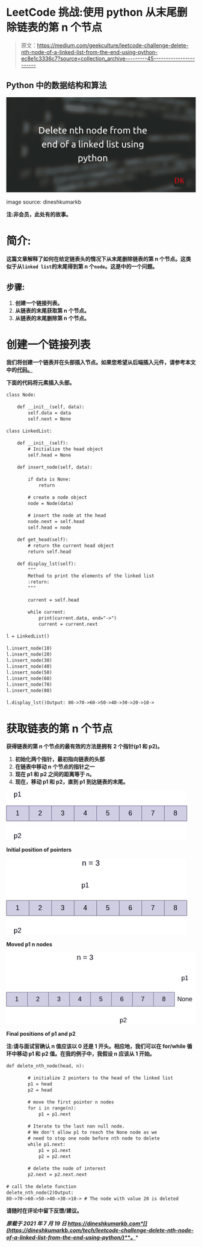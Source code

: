 # LeetCode 挑战:使用 python 从末尾删除链表的第 n 个节点

> 原文：<https://medium.com/geekculture/leetcode-challenge-delete-nth-node-of-a-linked-list-from-the-end-using-python-ec8e1c3336c7?source=collection_archive---------45----------------------->

## Python 中的数据结构和算法

![](img/c3586bd28f81b2371667f14ffeaebbe1.png)

image source: dineshkumarkb

**注:非会员，此处有**[](https://dineshkumarkb.com/tech/leetcode-challenge-delete-nth-node-of-a-linked-list-from-the-end-using-python/)****的故事。****

# **简介:**

**这篇文章解释了如何在给定链表头的情况下从末尾删除链表的第 n 个节点。这类似于从`linked list`的末尾得到第 n 个`node`。这是中的一个问题。**

## **步骤:**

1.  **创建一个链接列表。**
2.  **从链表的末尾获取第 n 个节点。**
3.  **从链表的末尾删除第 n 个节点。**

# **创建一个链接列表**

**我们将创建一个链表并在头部插入节点。如果您希望从后端插入元件，请参考本文中的[代码。](https://dineshkumarkb.com/tech/reverse-a-linked-list-without-additional-datastructures-using-python/)**

**下面的代码将元素插入头部。**

```
class Node:

    def __init__(self, data):
        self.data = data
        self.next = None

class LinkedList:

    def __init__(self):
        # Initialize the head object
        self.head = None

    def insert_node(self, data):

        if data is None:
            return

        # create a node object
        node = Node(data)

        # insert the node at the head
        node.next = self.head
        self.head = node

    def get_head(self):
        # return the current head object
        return self.head

    def display_lst(self):
        """
        Method to print the elements of the linked list
        :return:
        """

        current = self.head

        while current:
            print(current.data, end="->")
            current = current.next

l = LinkedList()

l.insert_node(10)
l.insert_node(20)
l.insert_node(30)
l.insert_node(40)
l.insert_node(50)
l.insert_node(60)
l.insert_node(70)
l.insert_node(80)

l.display_lst()Output: 80->70->60->50->40->30->20->10->
```

# **获取链表的第 n 个节点**

**获得链表的第 n 个节点的最有效的方法是拥有 2 个指针(p1 和 p2)。**

1.  **初始化两个指针，最初指向链表的头部**
2.  **在链表中移动 n 个节点的指针之一**
3.  **现在 p1 和 p2 之间的距离等于 n。**
4.  **现在，移动 p1 和 p2，直到 p1 到达链表的末尾。**

**![](img/d8b14d8511eda07b3519276393a5c747.png)**

**Initial position of pointers**

**![](img/54afd35006fb0cb6e70d61db24d64596.png)**

**Moved p1 n nodes**

**![](img/ecfc6902f09da294fadd18b1fa87411b.png)**

**Final positions of p1 and p2**

**注:请与面试官确认 n 值应该以 0 还是 1 开头。相应地，我们可以在 for/while 循环中移动 p1 和 p2 值。在我的例子中，我假设 n 应该从 1 开始。**

```
def delete_nth_node(head, n):

        # initialize 2 pointers to the head of the linked list
        p1 = head
        p2 = head

        # move the first pointer n nodes
        for i in range(n):
            p1 = p1.next

        # Iterate to the last non null node.
        # We don't allow p1 to reach the None node as we 
        # need to stop one node before nth node to delete
        while p1.next:
            p1 = p1.next
            p2 = p2.next

        # delete the node of interest
        p2.next = p2.next.next

# call the delete function        
delete_nth_node(2)Output: 
80->70->60->50->40->30->10-> # The node with value 20 is deleted
```

**请随时在评论中留下反馈/建议。**

***原载于 2021 年 7 月 19 日 https://dineshkumarkb.com*[](https://dineshkumarkb.com/tech/leetcode-challenge-delete-nth-node-of-a-linked-list-from-the-end-using-python/)**。****